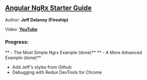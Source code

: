 ## [Angular NgRx Starter Guide](https://fireship.io/lessons/angular-ngrx-redux-starter-guide)

Author: **Jeff Delaney (Fireship)**

Video: **[YouTube](https://www.youtube.com/watch?v=f97ICOaekNU)**

### Progress:
** - The Most Simple Ngrx Example (done)**
** - A More Advanced Example (done)**
- Add Jeff's styles from Github
- Debugging with Redux DevTools for Chrome
